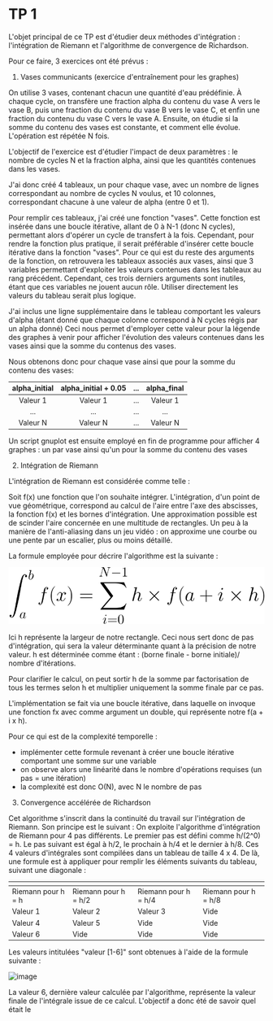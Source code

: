 # TP 1

L'objet principal de ce TP est d'étudier deux méthodes d'intégration : l'intégration de Riemann et l'algorithme de convergence de Richardson.

Pour ce faire, 3 exercices ont été prévus :

1. Vases communicants (exercice d'entraînement pour les graphes)

On utilise 3 vases, contenant chacun une quantité d'eau prédéfinie. À chaque cycle, on transfère une fraction alpha du contenu
du vase A vers le vase B, puis une fraction du contenu du vase B vers le vase C, et enfin une fraction du contenu du vase C vers le vase A.
Ensuite, on étudie si la somme du contenu des vases est constante, et comment elle évolue. L'opération est répétée N fois. 

L'objectif de l'exercice est d'étudier l'impact de deux paramètres : le nombre de cycles N et la fraction alpha, ainsi que les quantités contenues dans les vases.

J'ai donc créé 4 tableaux, un pour chaque vase, avec un nombre de lignes correspondant au nombre de cycles N voulus,
et 10 colonnes, correspondant chacune à une valeur de alpha (entre 0 et 1).

Pour remplir ces tableaux, j'ai créé une fonction "vases". Cette fonction est insérée dans une boucle itérative, allant de 0 à N-1 (donc N cycles), permettant alors d'opérer un cycle de transfert à la fois.
Cependant, pour rendre la fonction plus pratique, il serait préférable d'insérer cette boucle itérative dans la fonction "vases".
Pour ce qui est du reste des arguments de la fonction, on retrouvera les tableaux associés aux vases, ainsi que 3 variables permettant d'exploiter les valeurs contenues dans les tableaux au rang précédent.
Cependant, ces trois derniers arguments sont inutiles, étant que ces variables ne jouent aucun rôle. Utiliser directement les valeurs du tableau serait plus logique.

J'ai inclus une ligne supplémentaire dans le tableau comportant les valeurs d'alpha (étant donné que chaque colonne correspond à N cycles régis par un alpha donné)
Ceci nous permet d'employer cette valeur pour la légende des graphes à venir pour afficher l'évolution des valeurs contenues dans les vases ainsi que la somme du contenus
des vases.

Nous obtenons donc pour chaque vase ainsi que pour la somme du contenu des vases:

| alpha_initial  |        alpha_initial + 0.05         |  ...  |  alpha_final |
|:--------------:|:-----------------------------------:|:-----:|:------------:|
|    Valeur 1    |              Valeur 1               |  ...  |   Valeur 1   |
|       ...      |               ...                   |  ...  |      ...     |
|    Valeur N    |              Valeur N               |  ...  |   Valeur N   |
   
Un script gnuplot est ensuite employé en fin de programme pour afficher 4 graphes : un par vase ainsi qu'un pour la somme du contenu des vases

2. Intégration de Riemann

L'intégration de Riemann est considérée comme telle :

Soit f(x) une fonction que l'on souhaite intégrer. L'intégration, d'un point de vue géométrique, correspond au calcul de l'aire entre l'axe des abscisses, la fonction f(x) 
et les bornes d'intégration. 
Une approximation possible est de scinder l'aire concernée en une multitude de rectangles. Un peu à la manière de l'anti-aliasing dans un jeu vidéo : on approxime une courbe ou une pente par un escalier, plus ou moins détaillé.

La formule employée pour décrire l'algorithme est la suivante :
<p align=center>
   <img src ="https://github.com/axel-roellinger/M1-Physique/blob/main/Images/integrale-riemann.svg">
</p>

Ici h représente la largeur de notre rectangle. Ceci nous sert donc de pas d'intégration, qui sera la valeur déterminante quant à la précision de notre valeur.
h est déterminée comme étant : (borne finale - borne initiale)/ nombre d'itérations.

Pour clarifier le calcul, on peut sortir h de la somme par factorisation de tous les termes selon h et multiplier uniquement la somme finale par ce pas.

L'implémentation se fait via une boucle itérative, dans laquelle on invoque une fonction fx avec comme argument un double, qui représente notre f(a + i x h).

Pour ce qui est de la complexité temporelle : 
   - implémenter cette formule revenant à créer une boucle itérative comportant une somme sur une variable
   - on observe alors une linéarité dans le nombre d'opérations requises (un pas = une itération)
   - la complexité est donc O(N), avec N le nombre de pas

3. Convergence accélérée de Richardson

Cet algorithme s'inscrit dans la continuité du travail sur l'intégration de Riemann. Son principe est le suivant : On exploite l'algorithme d'intégration de Riemann pour 4 pas différents. Le premier pas est défini comme h/(2^0) = h. Le pas suivant est égal à h/2, le prochain à h/4 et le dernier à h/8. Ces 4 valeurs d'intégrales sont compilées dans un tableau de taille 4 x 4.
De là, une formule est à appliquer pour remplir les éléments suivants du tableau, suivant une diagonale :

|      <!-- -->      |       <!---->        |       <!---->        |       <!---->        |
|--------------------|----------------------|----------------------|----------------------|
| Riemann pour h = h | Riemann pour h = h/2 | Riemann pour h = h/4 | Riemann pour h = h/8 |
|      Valeur 1      |       Valeur 2       |       Valeur 3       |         Vide         |
|      Valeur 4      |       Valeur 5       |         Vide         |         Vide         |
|      Valeur 6      |        Vide          |         Vide         |         Vide         |

Les valeurs intitulées "valeur [1-6]" sont obtenues à l'aide de la formule suivante : 

![image](https://user-images.githubusercontent.com/73199800/115788797-677b8d80-a3c4-11eb-8287-5efb27f34c7c.png)

La valeur 6, dernière valeur calculée par l'algorithme, représente la valeur finale de l'intégrale issue de ce calcul. L'objectif a donc été de savoir quel était le 
